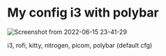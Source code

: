 # My config i3 with polybar

![Screenshot from 2022-06-15 23-41-29](https://user-images.githubusercontent.com/98557297/173925752-333ea328-bf47-4af4-8d99-f3bd91958cb8.png)


i3, rofi, kitty, nitrogen, picom, polybar (default cfg)
